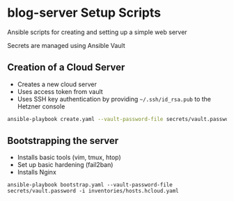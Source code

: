 # blog-server Setup Scripts

Ansible scripts for creating and setting up a simple web server

Secrets are managed using Ansible Vault

## Creation of a Cloud Server

- Creates a new cloud server
- Uses access token from vault
- Uses SSH key authentication by providing `~/.ssh/id_rsa.pub` to the Hetzner console

```bash
ansible-playbook create.yaml --vault-password-file secrets/vault.password
```

## Bootstrapping the server

- Installs basic tools (vim, tmux, htop)
- Set up basic hardening (fail2ban)
- Installs Nginx

```
ansible-playbook bootstrap.yaml --vault-password-file secrets/vault.password -i inventories/hosts.hcloud.yaml
```


